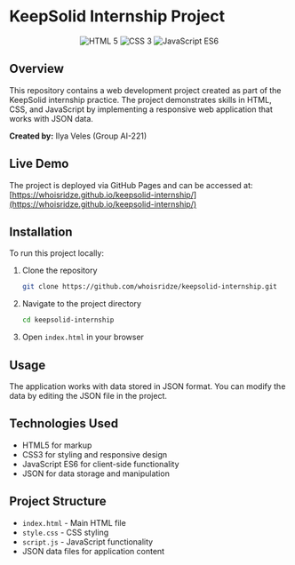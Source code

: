 # KeepSolid Internship Project

<div align="center">
  <img src="https://img.shields.io/badge/HTML-5-orange.svg" alt="HTML 5">
  <img src="https://img.shields.io/badge/CSS-3-blue.svg" alt="CSS 3">
  <img src="https://img.shields.io/badge/JavaScript-ES6-yellow.svg" alt="JavaScript ES6">
</div>

## Overview

This repository contains a web development project created as part of the KeepSolid internship practice. The project demonstrates skills in HTML, CSS, and JavaScript by implementing a responsive web application that works with JSON data.

**Created by:** Ilya Veles (Group AI-221)

## Live Demo

The project is deployed via GitHub Pages and can be accessed at:  
[https://whoisridze.github.io/keepsolid-internship/](https://whoisridze.github.io/keepsolid-internship/)

## Installation

To run this project locally:

1. Clone the repository
   ```bash
   git clone https://github.com/whoisridze/keepsolid-internship.git
   ```
2. Navigate to the project directory
   ```bash
   cd keepsolid-internship
   ```
3. Open `index.html` in your browser

## Usage

The application works with data stored in JSON format. You can modify the data by editing the JSON file in the project.

## Technologies Used

- HTML5 for markup
- CSS3 for styling and responsive design
- JavaScript ES6 for client-side functionality
- JSON for data storage and manipulation

## Project Structure

- `index.html` - Main HTML file
- `style.css` - CSS styling
- `script.js` - JavaScript functionality
- JSON data files for application content
